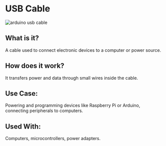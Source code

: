 # USB Cable

![arduino usb cable](https://github.com/gurjindertoor/Learn-Electronics/assets/78512847/ffd7dff5-429d-4726-a3ef-5fac5de2d462)


## What is it?

A cable used to connect electronic devices to a computer or power source.

## How does it work?

It transfers power and data through small wires inside the cable.

## Use Case:

Powering and programming devices like Raspberry Pi or Arduino, connecting peripherals to computers.

## Used With:

Computers, microcontrollers, power adapters.
